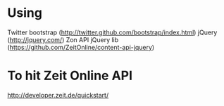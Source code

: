 # Using
 Twitter bootstrap (http://twitter.github.com/bootstrap/index.html)
 jQuery (http://jquery.com/)
 Zon API jQuery lib (https://github.com/ZeitOnline/content-api-jquery)

 # To hit Zeit Online API
 http://developer.zeit.de/quickstart/